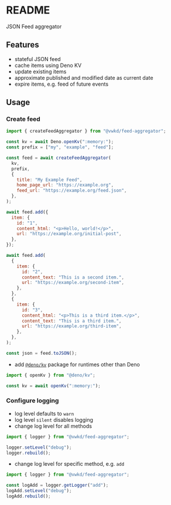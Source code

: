 # README

JSON Feed aggregator



## Features

- stateful JSON feed
- cache items using Deno KV
- update existing items
- approximate published and modified date as current date
- expire items, e.g. feed of future events



## Usage

### Create feed

```js
import { createFeedAggregator } from "@vwkd/feed-aggregator";

const kv = await Deno.openKv(":memory:");
const prefix = ["my", "example", "feed"];

const feed = await createFeedAggregator(
  kv,
  prefix,
  {
    title: "My Example Feed",
    home_page_url: "https://example.org",
    feed_url: "https://example.org/feed.json",
  },
);

await feed.add({
  item: {
    id: "1",
    content_html: "<p>Hello, world!</p>",
    url: "https://example.org/initial-post",
  },
});

await feed.add(
  {
    item: {
      id: "2",
      content_text: "This is a second item.",
      url: "https://example.org/second-item",
    },
  },
  {
    item: {
      id: "3",
      content_html: "<p>This is a third item.</p>",
      content_text: "This is a third item.",
      url: "https://example.org/third-item",
    },
  },
);

const json = feed.toJSON();
```

- add [`@deno/kv`](https://www.npmjs.com/package/@deno/kv) package for runtimes other than Deno

```js
import { openKv } from "@deno/kv";

const kv = await openKv(":memory:");
```

### Configure logging

- log level defaults to `warn`
- log level `silent` disables logging
- change log level for all methods

```js
import { logger } from "@vwkd/feed-aggregator";

logger.setLevel("debug");
logger.rebuild();
```

- change log level for specific method, e.g. `add`

```js
import { logger } from "@vwkd/feed-aggregator";

const logAdd = logger.getLogger("add");
logAdd.setLevel("debug");
logAdd.rebuild();
```
